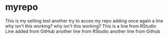 # myrepo
This is my setting test
another try to acces my repo
adding once again a line
why isn't this working?
why isn't this working?
This is a line from RStudio
Line added from GitHub
another line from RStudio
another line from Github
